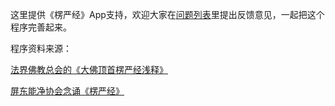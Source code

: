 这里提供《楞严经》App支持，欢迎大家在[问题列表](https://github.com/xuan9/lengyan/issues)里提出反馈意见，一起把这个程序完善起来。


程序资料来源：

[法界佛教总会的《大佛顶首楞严经浅释》](http://www.drbachinese.org/online_reading_simplified/sutra_explanation/Shu/contents.htm)

[屏东能净协会念诵《楞严经》](http://www.buda.idv.tw/db.asp?node=842)

